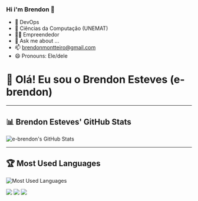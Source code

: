 ### Hi i'm Brendon  👋

- 🐧 DevOps
- 🌱 Ciências da Computação (UNEMAT)
- 🧑‍💼 Empreendedor
- 💬 Ask me about ...
- 📫 brendonmontteiro@gmail.com
- 😄 Pronouns: Ele/dele

# 👋 Olá! Eu sou o Brendon Esteves (e-brendon)

---

## 📊 Brendon Esteves' GitHub Stats

![e-brendon's GitHub Stats](https://github-readme-stats.vercel.app/api?username=e-brendon&show_icons=true&theme=github_dark&count_private=true&hide_border=true&include_all_commits=true)

---

## 🏆 Most Used Languages

![Most Used Languages](https://github-readme-stats.vercel.app/api/top-langs/?username=e-brendon&layout=compact&langs_count=10&theme=github_dark&hide_border=true)
 
<div> 
  <a href="https://www.instagram.com/brendon_esteves/" target="_blank"><img src="https://img.shields.io/badge/-Instagram-%23E4405F?style=for-the-badge&logo=instagram&logoColor=white" target="_blank"></a>
  <a href = "mailto:brendonmontteiro@gmail.com"><img src="https://img.shields.io/badge/-Gmail-%23333?style=for-the-badge&logo=gmail&logoColor=white" target="_blank"></a>
  <a href="https://www.linkedin.com/in/brendon-henrique-monteiro-esteves/" target="_blank"><img src="https://img.shields.io/badge/-LinkedIn-%230077B5?style=for-the-badge&logo=linkedin&logoColor=white" target="_blank"></a> 
 
</div>
